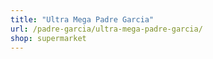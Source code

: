 ```yaml
---
title: "Ultra Mega Padre Garcia"
url: /padre-garcia/ultra-mega-padre-garcia/
shop: supermarket
---
```

